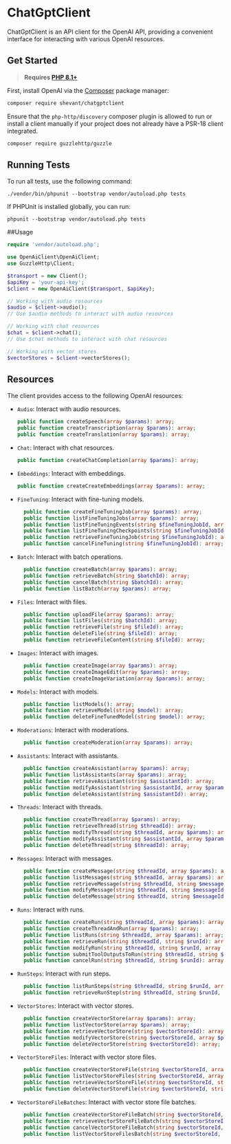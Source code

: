 # ChatGptClient

ChatGptClient is an API client for the OpenAI API, providing a convenient interface for interacting with various OpenAI resources.

## Get Started

> **Requires [PHP 8.1+](https://php.net/releases/)**

First, install OpenAI via the [Composer](https://getcomposer.org/) package manager:

```bash
composer require shevant/chatgptclient
```

Ensure that the `php-http/discovery` composer plugin is allowed to run or install a client manually if your project does not already have a PSR-18 client integrated.
```bash
composer require guzzlehttp/guzzle
```

## Running Tests

To run all tests, use the following command:

``` 
./vendor/bin/phpunit --bootstrap vendor/autoload.php tests
```

If PHPUnit is installed globally, you can run:

``` 
phpunit --bootstrap vendor/autoload.php tests
``` 

##Usage

```php
require 'vendor/autoload.php';

use OpenAiClient\OpenAiClient;
use GuzzleHttp\Client;

$transport = new Client();
$apiKey = 'your-api-key';
$client = new OpenAiClient($transport, $apiKey);

// Working with audio resources
$audio = $client->audio();
// Use $audio methods to interact with audio resources

// Working with chat resources
$chat = $client->chat();
// Use $chat methods to interact with chat resources

// Working with vector stores
$vectorStores = $client->vectorStores();
```

## Resources
The client provides access to the following OpenAI resources:

- `Audio`: Interact with audio resources.
  ```php
  public function createSpeech(array $params): array;
  public function createTranscription(array $params): array;
  public function createTranslation(array $params): array;
  ```

- `Chat`: Interact with chat resources.
  ```php
  public function createChatCompletion(array $params): array;
  ```

- `Embeddings`: Interact with embeddings.
  ```php
  public function createCreateEmbeddings(array $params): array;
  ```
  
- `FineTuning`: Interact with fine-tuning models.
  ```php
    public function createFineTuningJob(array $params): array;
    public function listFineTuningJobs(array $params): array;
    public function listFineTuningEvents(string $fineTuningJobId, array $params): array;
    public function listFineTuningCheckpoints(string $fineTuningJobId, array $params): array;
    public function retrieveFineTuningJob(string $fineTuningJobId): array;
    public function cancelFineTuning(string $fineTuningJobId): array;
  ```
- `Batch`: Interact with batch operations.
  ```php
    public function createBatch(array $params): array;
    public function retrieveBatch(string $batchId): array;
    public function cancelBatch(string $batchId): array;
    public function listBatch(array $params): array;
  ```
- `Files`: Interact with files.
  ```php
    public function uploadFile(array $params): array;
    public function listFiles(string $batchId): array;
    public function retrieveFile(string $fileId): array;
    public function deleteFile(string $fileId): array;
    public function retrieveFileContent(string $fileId): array;
  ```
  
- `Images`: Interact with images.
  ```php
    public function createImage(array $params): array;
    public function createImageEdit(array $params): array;
    public function createImageVariation(array $params): array;
  ```

- `Models`: Interact with models.
  ```php
    public function listModels(): array;
    public function retrieveModel(string $model): array;
    public function deleteFineTunedModel(string $model): array;
  ```
  
- `Moderations`: Interact with moderations.
  ```php
    public function createModeration(array $params): array;
  ```
  
- `Assistants`: Interact with assistants.
  ```php
    public function createAssistant(array $params): array;
    public function listAssistants(array $params): array;
    public function retrieveAssistant(string $assistantId): array;
    public function modifyAssistant(string $assistantId, array $params): array;
    public function deleteAssistant(string $assistantId): array;
  ```
  
- `Threads`: Interact with threads.
  ```php
    public function createThread(array $params): array;
    public function retrieveThread(string $threadId): array;
    public function modifyThread(string $threadId, array $params): array;
    public function modifyAssistant(string $assistantId, array $params): array;
    public function deleteThread(string $threadId): array;
  ```

- `Messages`: Interact with messages.
  ```php
    public function createMessage(string $threadId, array $params): array;
    public function listMessages(string $threadId, array $params): array;
    public function retrieveMessage(string $threadId, string $messageId): array;
    public function modifyMessage(string $threadId, string $messageId, array $params): array;
    public function deleteMessage(string $threadId, string $messageId): array;
  ```

- `Runs`: Interact with runs.
  ```php
    public function createRun(string $threadId, array $params): array;
    public function createThreadAndRun(array $params): array;
    public function listRuns(string $threadId, array $params): array;
    public function retrieveRun(string $threadId, string $runId): array;
    public function modifyRun(string $threadId, string $runId, array $params): array;
    public function submitToolOutputsToRun(string $threadId, string $runId, array $params): array;
    public function cancelRun(string $threadId, string $runId): array;
  ```
- `RunSteps`: Interact with run steps.
  ```php
    public function listRunSteps(string $threadId, string $runId, array $params): array;
    public function retrieveRunStep(string $threadId, string $runId, string $stepId): array;
  ```

- `VectorStores`: Interact with vector stores.
  ```php
    public function createVectorStore(array $params): array;
    public function listVectorStore(array $params): array;
    public function retrieveVectorStore(string $vectorStoreId): array;
    public function modifyVectorStore(string $vectorStoreId, array $params): array;
    public function deleteVectorStore(string $vectorStoreId): array;
  ```
 
- `VectorStoreFiles`: Interact with vector store files.
  ```php
    public function createVectorStoreFile(string $vectorStoreId, array $params): array;
    public function listVectorStoreFiles(string $vectorStoreId, array $params): array;
    public function retrieveVectorStoreFile(string $vectorStoreId, string $fileId): array;
    public function deleteVectorStoreFile(string $vectorStoreId, string $fileId): array;
  ```

- `VectorStoreFileBatches`: Interact with vector store file batches.
  ```php
    public function createVectorStoreFileBatch(string $vectorStoreId, array $params): array;
    public function retrieveVectorStoreFileBatch(string $vectorStoreId, string $batchId): array;
    public function cancelVectorStoreFileBatch(string $vectorStoreId, string $batchId): array;
    public function listVectorStoreFilesBatch(string $vectorStoreId, string $batchId): array;
  ```
